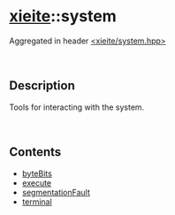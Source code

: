 # [xieite](./xieite.md)\:\:system
Aggregated in header [<xieite/system.hpp>](../../include/xieite/system.hpp)

&nbsp;

## Description
Tools for interacting with the system.

&nbsp;

## Contents
- [byteBits](./namespaces/system/byteBits.md)
- [execute](./namespaces/system/execute.md)
- [segmentationFault](./namespaces/system/segmentationFault.md)
- [terminal](./namespaces/system/terminal.md)
